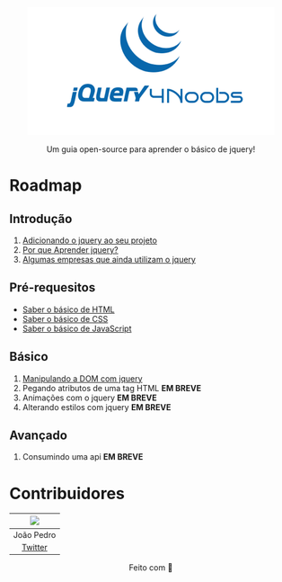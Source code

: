 <p align="center">
	<img src="./images/logo-jquery4noobs.png"/>
</p>
<p align="center">Um guia open-source para aprender o  básico de jquery!</p>

# Roadmap

## Introdução

1. [Adicionando o jquery ao seu projeto](./00-introducao/adicionando-jquery.md)
1. [Por que Aprender jquery?](./00-introducao/por-que-aprender-jquery.md)
1. [Algumas empresas que ainda utilizam o jquery](./00-introducao/empresas-jquery.md)

## Pré-requesitos

* [Saber o básico de HTML](https://github.com/sorenhe4rt/HTML4Noobs)
* [Saber o básico de CSS](https://github.com/mathh95/css4noobs)
*  [Saber o básico de JavaScript](https://github.com/ThiagoDellaNoce/javascript4noobs)

## Básico
1. [Manipulando a DOM com jquery](./01-basico/manipulando-dom.md)
1. Pegando atributos de uma tag HTML **EM BREVE**
1. Animações com o jquery **EM BREVE**
1. Alterando estilos com jquery **EM BREVE**
## Avançado

1. Consumindo uma api **EM BREVE**


# Contribuidores

|<img src="https://avatars1.githubusercontent.com/u/58999202?s=460&u=450f987552a42e720e85d49e9226122f824cf1bb&v=4" width="150px"></img>|
| :--:|
|João Pedro|
|[Twitter](twitter.com/jpbrab0)|


<p align="center">Feito com 💜</p>
